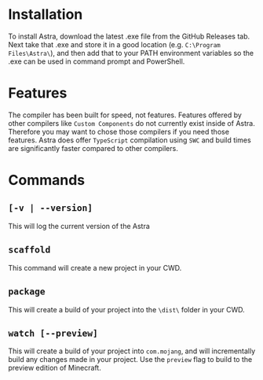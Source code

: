 # Installation

To install Astra, download the latest .exe file from the GitHub Releases tab. Next take that .exe and store it in a good location (e.g. `C:\Program Files\Astra\`), and then add that to your PATH environment variables so the .exe can be used in command prompt and PowerShell.

# Features

The compiler has been built for speed, not features. Features offered by other compilers like `Custom Components` do not currently exist inside of Astra. Therefore you may want to chose those compilers if you need those features. Astra does offer `TypeScript` compilation using `SWC` and build times are significantly faster compared to other compilers.

# Commands

## `[-v | --version]`

This will log the current version of the Astra

## `scaffold`

This command will create a new project in your CWD.

## `package`

This will create a build of your project into the `\dist\` folder in your CWD.

## `watch [--preview]`

This will create a build of your project into `com.mojang`, and will incrementally build any changes made in your project. Use the `preview` flag to build to the preview edition of Minecraft.
